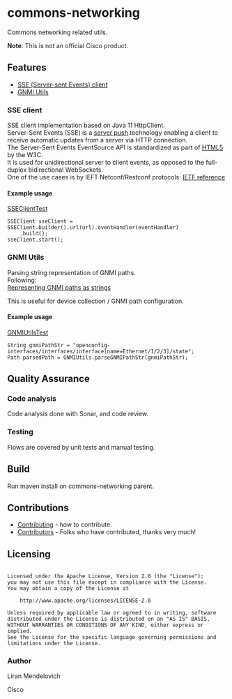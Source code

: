 # commons-networking

Commons networking related utils.

**Note**: This is not an official Cisco product.

## Features
* [SSE (Server-sent Events) client](#sse-client)  
* [GNMI Utils](#gnmi-utils)  

### SSE client
SSE client implementation based on Java 11 HttpClient.  
Server-Sent Events (SSE) is a [server push](https://en.wikipedia.org/wiki/Push_technology) technology 
enabling a client to receive automatic updates from a server via HTTP connection.  
The Server-Sent Events EventSource API is standardized as part of 
[HTML5](https://www.w3.org/TR/eventsource) by the W3C.  
It is used for unidirectional server to client events, as opposed to the full-duplex bidirectional WebSockets.  
One of the use cases is by IEFT Netconf/Restconf protocols:
[IETF reference](https://tools.ietf.org/id/draft-ietf-netconf-restconf-notif-08.html#rfc.section.3.4)

#### Example usage

[SSEClientTest](./commons-networking/src/test/java/com/cisco/commons/networking/SSEClientTest.java) 

```
SSEClient sseClient = SSEClient.builder().url(url).eventHandler(eventHandler)
	.build();
sseClient.start();
```

### GNMI Utils
Parsing string representation of GNMI paths.  
Following:  
[Representing GNMI paths as strings](https://github.com/openconfig/reference/blob/master/rpc/gnmi/gnmi-path-strings.md#representing-gnmi-paths-as-strings)

This is useful for device collection / GNMI path configuration.

#### Example usage

[GNMIUtilsTest](./gnmi-utils/src/test/java/com/cisco/gnmi/utils/GNMIUtilsTest.java) 

```
String gnmiPathStr = "openconfig-interfaces/interfaces/interface[name=Ethernet/1/2/3]/state";
Path parsedPath = GNMIUtils.parseGNMIPathStr(gnmiPathStr);
```

## Quality Assurance

### Code analysis
Code analysis done with Sonar, and code review.

### Testing
Flows are covered by unit tests and manual testing.

## Build
Run maven install on commons-networking parent.

## Contributions
 * [Contributing](CONTRIBUTING.md) - how to contribute.
 * [Contributors](docs/CONTRIBUTORS.md) - Folks who have contributed, thanks very much!

## Licensing

```

Licensed under the Apache License, Version 2.0 (the "License");
you may not use this file except in compliance with the License.
You may obtain a copy of the License at

    http://www.apache.org/licenses/LICENSE-2.0

Unless required by applicable law or agreed to in writing, software
distributed under the License is distributed on an "AS IS" BASIS,
WITHOUT WARRANTIES OR CONDITIONS OF ANY KIND, either express or implied.
See the License for the specific language governing permissions and
limitations under the License.
```

### Author
Liran Mendelovich  

Cisco
